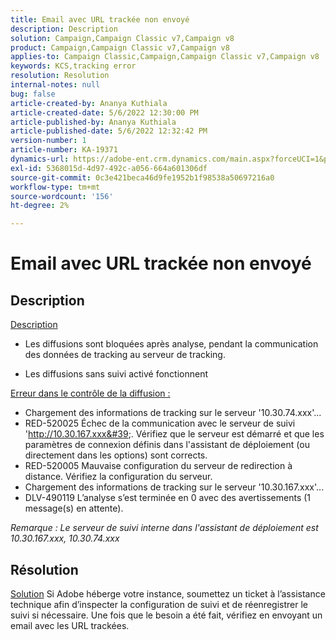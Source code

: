 ```yaml
---
title: Email avec URL trackée non envoyé
description: Description
solution: Campaign,Campaign Classic v7,Campaign v8
product: Campaign,Campaign Classic v7,Campaign v8
applies-to: Campaign Classic,Campaign,Campaign Classic v7,Campaign v8
keywords: KCS,tracking error
resolution: Resolution
internal-notes: null
bug: false
article-created-by: Ananya Kuthiala
article-created-date: 5/6/2022 12:30:00 PM
article-published-by: Ananya Kuthiala
article-published-date: 5/6/2022 12:32:42 PM
version-number: 1
article-number: KA-19371
dynamics-url: https://adobe-ent.crm.dynamics.com/main.aspx?forceUCI=1&pagetype=entityrecord&etn=knowledgearticle&id=b64d0139-38cd-ec11-a7b5-0022480b639b
exl-id: 5368015d-4d97-492c-a056-664a601306df
source-git-commit: 0c3e421beca46d9fe1952b1f98538a50697216a0
workflow-type: tm+mt
source-wordcount: '156'
ht-degree: 2%

---
```


# Email avec URL trackée non envoyé

## Description

<u>Description</u>
- Les diffusions sont bloquées après analyse, pendant la communication des données de tracking au serveur de tracking.

- Les diffusions sans suivi activé fonctionnent



<u>Erreur dans le contrôle de la diffusion :</u>

- Chargement des informations de tracking sur le serveur &#39;10.30.74.xxx&#39;...
- RED-520025 Échec de la communication avec le serveur de suivi &#39;http://10.30.167.xxx&#39;. Vérifiez que le serveur est démarré et que les paramètres de connexion définis dans l&#39;assistant de déploiement (ou directement dans les options) sont corrects.
- RED-520005 Mauvaise configuration du serveur de redirection à distance. Vérifiez la configuration du serveur.
- Chargement des informations de tracking sur le serveur &#39;10.30.167.xxx&#39;...
- DLV-490119 L’analyse s’est terminée en 0 avec des avertissements (1 message(s) en attente).


*Remarque : Le serveur de suivi interne dans l&#39;assistant de déploiement est 10.30.167.xxx, 10.30.74.xxx*


## Résolution

<u>Solution</u>
Si Adobe héberge votre instance, soumettez un ticket à l’assistance technique afin d’inspecter la configuration de suivi et de réenregistrer le suivi si nécessaire. Une fois que le besoin a été fait, vérifiez en envoyant un email avec les URL trackées.

